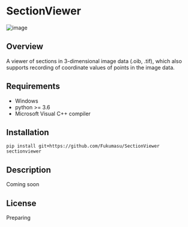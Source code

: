 # SectionViewer

![image](https://github.com/Fukumasu/SectionViewer/blob/master/sectionviewer/img/SectionViewer.ico)

## Overview

A viewer of sections in 3-dimensional image data (.oib, .tif), which also supports recording of coordinate values of points in the image data.

## Requirements

- Windows
- python >= 3.6
- Microsoft Visual C++ compiler

## Installation

```
pip install git+https://github.com/Fukumasu/SectionViewer
sectionviewer
```

## Description

Coming soon

## License

Preparing
